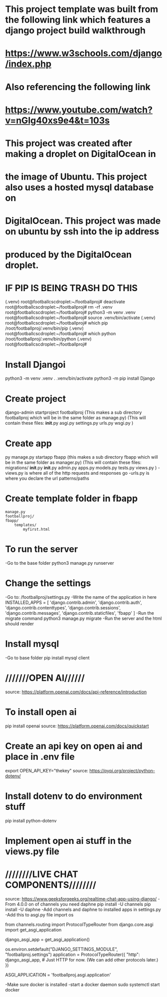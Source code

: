 # This project template was built from the following link which features a django project build walkthrough
# https://www.w3schools.com/django/index.php
# Also referencing the following link
# https://www.youtube.com/watch?v=nGIg40xs9e4&t=103s

# This project was created after making a droplet on DigitalOcean in
# the image of Ubuntu. This project also uses a hosted mysql database on
# DigitalOcean. This project was made on ubuntu by ssh into the ip address
# produced by the DigitalOcean droplet.



# IF PIP IS BEING TRASH DO THIS
(.venv) root@footballcscdroplet:~/footballproj# deactivate
root@footballcscdroplet:~/footballproj# rm -rf .venv
root@footballcscdroplet:~/footballproj# python3 -m venv .venv
root@footballcscdroplet:~/footballproj# source .venv/bin/activate
(.venv) root@footballcscdroplet:~/footballproj# which pip
/root/footballproj/.venv/bin/pip
(.venv) root@footballcscdroplet:~/footballproj# which python
/root/footballproj/.venv/bin/python
(.venv) root@footballcscdroplet:~/footballproj# 



# Install Djangoi
python3 -m venv .venv
. .venv/bin/activate
python3 -m pip install Django

# Create project 
django-admin startproject footballproj
(This makes a sub directory footballproj which will be in the same folder as manage.py)
(This will contain these files:
        __init__.py
        asgi.py
        settings.py
        urls.py
        wsgi.py
)

# Create app
py manage.py startapp fbapp
(this makes a sub directory fbapp which will be in the same folder as manager.py)
(This will contain these files:
        migrations/
            __init__.py
        __init__.py
        admin.py
        apps.py
        models.py
        tests.py
        views.py
)
-views.py is where all of the http requests and responses go 
-urls.py is where you declare the url patterns/paths

# Create template folder in fbapp
    manage.py
    footballproj/
    fbapp/
        templates/
            myfirst.html

# To run the server
-Go to the base folder
python3 manage.py runserver

# Change the settings
-Go to: /footballproj/settings.py
-Write the name of the application in here
INSTALLED_APPS = [
    'django.contrib.admin',
    'django.contrib.auth',
    'django.contrib.contenttypes',
    'django.contrib.sessions',
    'django.contrib.messages',
    'django.contrib.staticfiles',
    'fbapp'
]
-Run the migrate command
python3 manage.py migrate
-Run the server and the html should render

# Install mysql
-Go to base folder
pip install mysql client

# ///////OPEN AI//////
source: https://platform.openai.com/docs/api-reference/introduction
# To install open ai
pip install openai
source: https://platform.openai.com/docs/quickstart
# Create an api key on open ai and place in .env file
export OPEN_API_KEY="thekey"
source: https://pypi.org/project/python-dotenv/
# Install dotenv to do environment stuff
pip install python-dotenv
# Implement open ai stuff in the views.py file


# ////////LIVE CHAT COMPONENTS////////
source: https://www.geeksforgeeks.org/realtime-chat-app-using-django/
-From 4.0.0 on of channels you need daphne
pip install -U channels
pip install -U daphne
-Add channels and daphne to installed apps in settings.py
-Add this to asgi.py file
import os

from channels.routing import ProtocolTypeRouter
from django.core.asgi import get_asgi_application

django_asgi_app = get_asgi_application()

os.environ.setdefault("DJANGO_SETTINGS_MODULE", "footballproj.settings")
application = ProtocolTypeRouter({
    "http": django_asgi_app,
    # Just HTTP for now. (We can add other protocols later.)
})

ASGI_APPLICATION = 'footballproj.asgi.application'

-Make sure docker is installed
-start a docker daemon
sudo systemctl start docker
